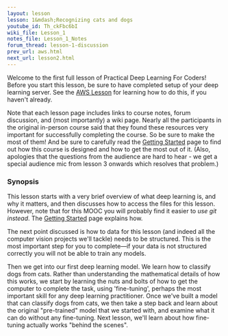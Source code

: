 ```yaml
---
layout: lesson
lesson: 1&mdash;Recognizing cats and dogs
youtube_id: Th_ckFbc6bI
wiki_file: Lesson_1
notes_file: Lesson_1_Notes
forum_thread: lesson-1-discussion
prev_url: aws.html
next_url: lesson2.html
---
```

Welcome to the first full lesson of Practical Deep Learning For Coders! Before you start this lesson, be sure to have completed setup of your deep learning server. See the [AWS Lesson](aws.html) for learning how to do this, if you haven't already.

Note that each lesson page includes links to course notes, forum discussion, and (most importantly) a wiki page. Nearly all the participants in the original in-person course said that they found these resources very important for successfully completing the course. So be sure to make the most of them! And be sure to carefully read the [Getting Started](../start.html) page to find out how this course is designed and how to get the most out of it. (Also, apologies that the questions from the audience are hard to hear - we get a special audience mic from lesson 3 onwards which resolves that problem.)

### Synopsis

This lesson starts with a very brief overview of what deep learning is, and why it matters, and then discusses how to access the files for this lesson. However, note that for this MOOC you will probably find it easier to *use git instead*. The [Getting Started](../start.html) page explains how.

The next point discussed is how to data for this lesson (and indeed all the computer vision projects we'll tackle) needs to be structured. This is the most important step for you to complete&mdash;if your data is not structured correctly you will not be able to train any models.

Then we get into our first deep learning model. We learn how to classify dogs from cats. Rather than understanding the mathematical details of how this works, we start by learning the nuts and bolts of how to get the computer to complete the task, using 'fine-tuning', perhaps the most important skill for any deep learning practitioner. Once we've built a model that can classify dogs from cats, we then take a step back and learn about the original "pre-trained" model that we started with, and examine what it can do without any fine-tuning. Next lesson, we'll learn about how fine-tuning actually works "behind the scenes".

